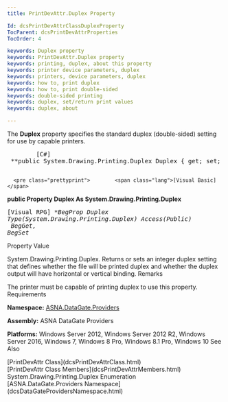 ```yaml
---
title: PrintDevAttr.Duplex Property

Id: dcsPrintDevAttrClassDuplexProperty
TocParent: dcsPrintDevAttrProperties
TocOrder: 4

keywords: Duplex property
keywords: PrintDevAttr.Duplex property
keywords: printing, duplex, about this property
keywords: printer device parameters, duplex
keywords: printers, device parameters, duplex
keywords: how to, print duplex
keywords: how to, print double-sided
keywords: double-sided printing
keywords: duplex, set/return print values
keywords: duplex, about

---
```


The **Duplex** property specifies the standard duplex (double-sided) setting for use by capable printers. 
<pre class="prettyprint">        <span class="lang">[C#]</span>
 **public System.Drawing.Printing.Duplex Duplex { get; set; }** 
      </pre>
      <pre class="prettyprint">        <span class="lang">[Visual Basic] </span>
 **public Property Duplex As System.Drawing.Printing.Duplex** 
      </pre>
      <pre class="prettyprint">        <span class="lang">[Visual RPG]</span>
 **BegProp Duplex Type(System.Drawing.Printing.Duplex) Access(*Public) <br /> BegGet,    BegSet** 
      </pre>

Property Value

System.Drawing.Printing.Duplex. Returns or sets an integer duplex setting that defines whether the file will be printed duplex and whether the duplex output will have horizontal or vertical binding. 
Remarks

The printer must be capable of printing duplex to use this property.
Requirements

**Namespace:** [ ASNA.DataGate.Providers](dcsDataGateProvidersNamespace.html) 

**Assembly:** ASNA DataGate Providers

**Platforms:** Windows Server 2012, Windows Server 2012 R2, Windows Server 2016, Windows 7, Windows 8 Pro, Windows 8.1 Pro, Windows 10
See Also

<dl />
      [PrintDevAttr Class](dcsPrintDevAttrClass.html)
      <br />
      [PrintDevAttr Class Members](dcsPrintDevAttrMembers.html)
      <br />System.Drawing.Printing.Duplex 
Enumeration
      <br />[ASNA.DataGate.Providers Namespace](dcsDataGateProvidersNamespace.html)


